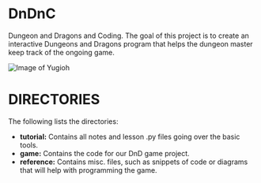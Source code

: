 # DnDnC

Dungeon and Dragons and Coding. The goal of this project is to create an interactive Dungeons and Dragons program that helps the dungeon master keep track of the ongoing game.

![Image of Yugioh](https://github.com/cmahadeo/DnDnC/tree/master/reference/yugioh.bmp)

# DIRECTORIES

The following lists the directories:
 - **tutorial:** Contains all notes and lesson .py files going over the basic tools.
 - **game:** Contains the code for our DnD game project.
 - **reference:** Contains misc. files, such as snippets of code or diagrams that will help with programming the game.
